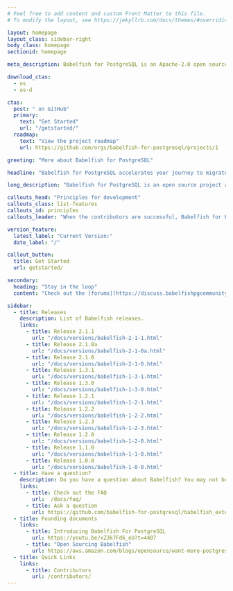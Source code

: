 ```yaml
---
# Feel free to add content and custom Front Matter to this file.
# To modify the layout, see https://jekyllrb.com/docs/themes/#overriding-theme-defaults

layout: homepage
layout_class: sidebar-right
body_class: homepage
sectionid: homepage

meta_description: Babelfish for PostgreSQL is an Apache-2.0 open source project that adds a Microsoft SQL Server-compatible end-point to PostgreSQL to enable your PostgreSQL database to understand the SQL Server wire protocol and commonly used SQL Server commands. With Babelfish, PostgreSQL now understands T-SQL, SQL Server's proprietary SQL dialect, and supports the same communications protocol, so your apps that were originally written for SQL Server can now work with PostgreSQL with fewer code changes and without changing database drivers.

download_ctas:
  - os
  - os-d

ctas:
  post: " on GitHub"
  primary:
    text: "Get Started"
    url: "/getstarted/"
  roadmap:
    text: "View the project roadmap"
    url: https://github.com/orgs/babelfish-for-postgresql/projects/1

greeting: "More about Babelfish for PostgreSQL"

headline: "Babelfish for PostgreSQL accelerates your journey to migrate <br> SQL Server applications to PostgreSQL"

long_description: "Babelfish for PostgreSQL is an open source project available under the Apache 2.0 and PostgreSQL licenses. It provides the capability for PostgreSQL to understand queries from applications written for Microsoft SQL Server. Babelfish understands the SQL Server wire-protocol and T-SQL, the Microsoft SQL Server query language, so you don't have to switch database drivers or re-write all of your application queries. With Babelfish, applications currently running on SQL Server can now run directly on PostgreSQL with fewer code changes."

callouts_head: "Principles for development"
callouts_class: list-features
callouts_id: principles
callouts_leader: "When the contributors are successful, Babelfish for PostgreSQL will be:"

version_feature:
  latest_label: "Current Version:"
  date_label: "/"

callout_button:
  title: Get Started
  url: getstarted/

secondary:
  heading: "Stay in the loop"
  content: "Check out the [forums](https://discuss.babelfishpgcommunity.dev) to stay informed."

sidebar:
  - title: Releases
    description: List of Babelfish releases.
    links:
      - title: Release 2.1.1
        url: "/docs/versions/babelfish-2-1-1.html"
      - title: Release 2.1.0a
        url: "/docs/versions/babelfish-2-1-0a.html"
      - title: Release 2.1.0
        url: "/docs/versions/babelfish-2-1-0.html"
      - title: Release 1.3.1
        url: "/docs/versions/babelfish-1-3-1.html"
      - title: Release 1.3.0
        url: "/docs/versions/babelfish-1-3-0.html"
      - title: Release 1.2.1
        url: "/docs/versions/babelfish-1-2-1.html"
      - title: Release 1.2.2
        url: "/docs/versions/babelfish-1-2-2.html"
      - title: Release 1.2.3
        url: "/docs/versions/babelfish-1-2-3.html"
      - title: Release 1.2.0
        url: "/docs/versions/babelfish-1-2-0.html"
      - title: Release 1.1.0
        url: "/docs/versions/babelfish-1-1-0.html"
      - title: Release 1.0.0
        url: "/docs/versions/babelfish-1-0-0.html"
  - title: Have a question?
    description: Do you have a question about Babelfish? You may not be the first person to ask it. Visit our Frequently Asked Questions (FAQ) to see if your question has been answered. If not, don’t hesitate to ask and we'll be glad to answer.
    links:
      - title: Check out the FAQ
        url:  /docs/faq/
      - title: Ask a question
        url: https://github.com/babelfish-for-postgresql/babelfish_extensions/issues
  - title: Founding documents
    links:
      - title: Introducing Babelfish For PostgreSQL
        url: https://youtu.be/xZ3k7Fd6_eU?t=4407
      - title: "Open Sourcing Babelfish"
        url: https://aws.amazon.com/blogs/opensource/want-more-postgresql-you-just-might-like-babelfish/
  - title: Quick Links
    links: 
      - title: Contributors
        url: /contributors/
---
```

